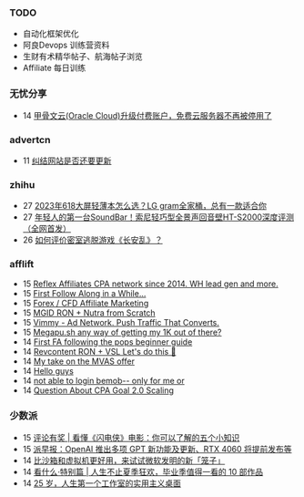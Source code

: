 ### TODO
-  自动化框架优化
-  阿良Devops 训练营资料
-  生财有术精华帖子、航海帖子浏览
-  Affiliate 每日训练

### 无忧分享
<!-- ruyo:START -->
-  14 [甲骨文云&lpar;Oracle Cloud&rpar;升级付费账户，免费云服务器不再被停用了](https://51.ruyo.net/18403.html)<!-- ruyo:END -->

### advertcn
<!-- advertcn:START -->
-  11 [纠结网站是否还要更新](https://www.advertcn.com/forum.php?mod=viewthread&tid=110805)<!-- advertcn:END -->

### zhihu
<!-- zhihu:START -->
-  27 [2023年618大屏轻薄本怎么选？LG gram全家桶，总有一款适合你](http://zhuanlan.zhihu.com/p/632641888?utm_campaign=rss&utm_medium=rss&utm_source=rss&utm_content=title)
-  27 [年轻人的第一台SoundBar！索尼轻巧型全景声回音壁HT-S2000深度评测（全网首发）](http://zhuanlan.zhihu.com/p/630990296?utm_campaign=rss&utm_medium=rss&utm_source=rss&utm_content=title)
-  26 [如何评价密室逃脱游戏《长安乱》？](http://www.zhihu.com/question/563950552/answer/3045961312?utm_campaign=rss&utm_medium=rss&utm_source=rss&utm_content=title)<!-- zhihu:END -->

### afflift
<!-- afflift:START -->
-  15 [Reflex Affiliates CPA network since 2014. WH lead gen and more.](https://afflift.com/f/threads/reflex-affiliates-cpa-network-since-2014-wh-lead-gen-and-more.7190/?utm_source=rss&utm_medium=rss)
-  15 [First Follow Along in a While...](https://afflift.com/f/threads/first-follow-along-in-a-while.11102/?utm_source=rss&utm_medium=rss)
-  15 [Forex / CFD Affiliate Marketing](https://afflift.com/f/threads/forex-cfd-affiliate-marketing.11122/?utm_source=rss&utm_medium=rss)
-  15 [MGID RON + Nutra from Scratch](https://afflift.com/f/threads/mgid-ron-nutra-from-scratch.10949/?utm_source=rss&utm_medium=rss)
-  15 [Vimmy - Ad Network. Push Traffic That Converts.](https://afflift.com/f/threads/vimmy-ad-network-push-traffic-that-converts.5871/?utm_source=rss&utm_medium=rss)
-  15 [Megapu.sh any way of getting my 1K out of there?](https://afflift.com/f/threads/megapu-sh-any-way-of-getting-my-1k-out-of-there.11120/?utm_source=rss&utm_medium=rss)
-  14 [First FA following the pops beginner guide](https://afflift.com/f/threads/first-fa-following-the-pops-beginner-guide.11121/?utm_source=rss&utm_medium=rss)
-  14 [Revcontent RON + VSL Let&#39;s do this 🚀](https://afflift.com/f/threads/revcontent-ron-vsl-lets-do-this-%F0%9F%9A%80.9662/?utm_source=rss&utm_medium=rss)
-  14 [My take on the MVAS offer](https://afflift.com/f/threads/my-take-on-the-mvas-offer.11116/?utm_source=rss&utm_medium=rss)
-  14 [Hello guys](https://afflift.com/f/threads/hello-guys.11115/?utm_source=rss&utm_medium=rss)
-  14 [not able to login bemob-- only for me or](https://afflift.com/f/threads/not-able-to-login-bemob-only-for-me-or.10991/?utm_source=rss&utm_medium=rss)
-  14 [Question About CPA Goal 2.0 Scaling](https://afflift.com/f/threads/question-about-cpa-goal-2-0-scaling.11113/?utm_source=rss&utm_medium=rss)<!-- afflift:END -->

### 少数派
<!-- sspai:START -->
-  15 [评论有奖 | 看懂《闪电侠》电影：你可以了解的五个小知识](https://sspai.com/post/80358)
-  15 [派早报：OpenAI 推出多项 GPT 新功能及更新、RTX 4060 将提前发布等](https://sspai.com/post/80356)
-  14 [比沙箱和虚拟机更好用，来试试微软发明的新「笼子」](https://sspai.com/prime/story/win32-app-isolation-tutorial)
-  14 [看什么·特别篇 | 人生不止夏季狂欢，毕业季值得一看的 10 部作品](https://sspai.com/post/80318)
-  14 [25 岁，人生第一个工作室的实用主义桌面](https://sspai.com/post/80323)<!-- sspai:END -->
